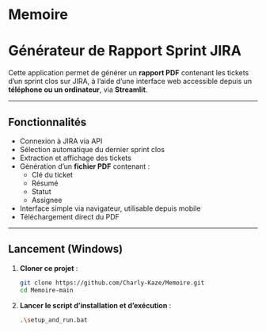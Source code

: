 # Memoire
# Générateur de Rapport Sprint JIRA

Cette application permet de générer un **rapport PDF** contenant les tickets d’un sprint clos sur JIRA, à l’aide d’une interface web accessible depuis un **téléphone ou un ordinateur**, via **Streamlit**.

---

## Fonctionnalités

- Connexion à JIRA via API
- Sélection automatique du dernier sprint clos
- Extraction et affichage des tickets
- Génération d’un **fichier PDF** contenant :
  - Clé du ticket
  - Résumé
  - Statut
  - Assignee
- Interface simple via navigateur, utilisable depuis mobile
- Téléchargement direct du PDF

---

## Lancement (Windows)

1. **Cloner ce projet** :
   ```bash
   git clone https://github.com/Charly-Kaze/Memoire.git
   cd Memoire-main
2. **Lancer le script d’installation et d’exécution** :
   ```bash
   .\setup_and_run.bat
